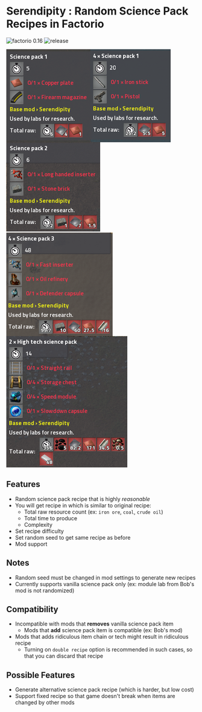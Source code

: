 # Serendipity : Random Science Pack Recipes in Factorio

![factorio 0.16](https://badgen.net/badge/factorio/0.16/orange)
![release](https://badgen.net/github/release/dnsdhrj/serendipity)

<img src="https://github.com/dnsdhrj/Serendipity/blob/master/doc/images/sci1-1.png" align="left">
<img src="https://github.com/dnsdhrj/Serendipity/blob/master/doc/images/sci1-2.png" align="left">
<img src="https://github.com/dnsdhrj/Serendipity/blob/master/doc/images/sci2.png">
<img src="https://github.com/dnsdhrj/Serendipity/blob/master/doc/images/sci3.png" align="left">
<img src="https://github.com/dnsdhrj/Serendipity/blob/master/doc/images/hitech.png">


## Features
- Random science pack recipe that is highly *reasonable*
- You will get recipe in which is similar to original recipe:
  - Total raw resource count (ex: `iron ore`, `coal`, `crude oil`)
  - Total time to produce
  - Complexity
- Set recipe difficulty
- Set random seed to get same recipe as before
- Mod support

## Notes
- Random seed must be changed in mod settings to generate new recipes
- Currently supports vanilla science pack only (ex: module lab from Bob's mod is not randomized)

## Compatibility
- Incompatible with mods that **removes** vanilla science pack item
  - Mods that **add** science pack item is compatible (ex: Bob's mod)
- Mods that adds ridiculous item chain or tech might result in ridiculous recipe
  - Turning on `double recipe` option is recommended in such cases, so that you can discard that recipe

## Possible Features
- Generate alternative science pack recipe (which is harder, but low cost)
- Support fixed recipe so that game doesn't break when items are changed by other mods
